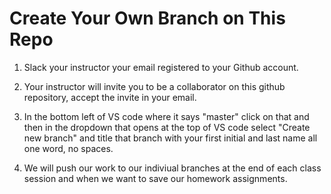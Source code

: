# Create Your Own Branch on This Repo


1. Slack your instructor your email registered to your Github account.

2. Your instructor will invite you to be a collaborator on this github repository, accept the invite in your email.

3. In the bottom left of VS code where it says "master" click on that and then in the dropdown that opens at the top of VS code select "Create new branch" and title that branch with your first initial and last name all one word, no spaces.

4. We will push our work to our indiviual branches at the end of each class session and when we want to save our homework assignments.